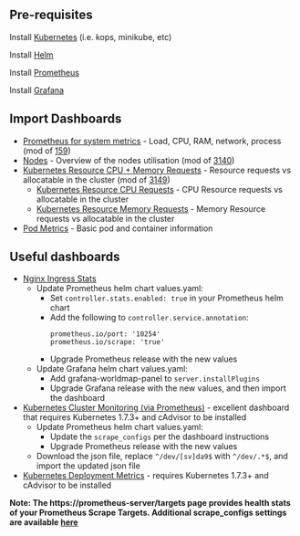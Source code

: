 ## Pre-requisites
Install [Kubernetes](https://kubernetes.io) (i.e. kops, minikube, etc)

Install [Helm](https://github.com/kubernetes/helm)

Install [Prometheus](https://github.com/kubernetes/charts/tree/master/stable/prometheus)

Install [Grafana](https://github.com/kubernetes/charts/tree/master/stable/grafana)

## Import Dashboards

* [Prometheus for system metrics](dashboards/prometheus-system_rev1.json) - Load, CPU, RAM, network, process (mod of [159](https://grafana.com/dashboards/159))
* [Nodes](dashboards/nodes_rev1.json) - Overview of the nodes utilisation (mod of [3140](https://grafana.com/dashboards/3140))
* [Kubernetes Resource CPU + Memory Requests](dashboards/resource-requests_rev1.json) - Resource requests vs allocatable in the cluster (mod of [3149](https://grafana.com/dashboards/3149))
  * [Kubernetes Resource CPU Requests](dashboards/resource-cpu-requests.json) - CPU Resource requests vs allocatable in the cluster
  * [Kubernetes Resource Memory Requests](dashboards/resource-memory-requests.json) - Memory Resource requests vs allocatable in the cluster
* [Pod Metrics](dashboards/pod_metrics.json) - Basic pod and container information

## Useful dashboards
* [Nginx Ingress Stats](https://grafana.com/dashboards/3050)
  * Update Prometheus helm chart values.yaml:
    * Set `controller.stats.enabled: true` in your Prometheus helm chart
    * Add the following to `controller.service.annotation`:
      ```
      prometheus.io/port: '10254'
      prometheus.io/scrape: 'true'
      ```
    * Upgrade Prometheus release with the new values
  * Update Grafana helm chart values.yaml:
    * Add grafana-worldmap-panel to `server.installPlugins`
    * Upgrade Grafana release with the new values, and then import the dashboard
* [Kubernetes Cluster Monitoring (via Prometheus)](https://grafana.com/dashboards/315) - excellent dashboard that requires Kubernetes 1.7.3+ and cAdvisor to be installed
  * Update Prometheus helm chart values.yaml:
    * Update the `scrape_configs` per the dashboard instructions
    * Upgrade Prometheus release with the new values
  * Download the json file, replace `^/dev/[sv]da9$` with `^/dev/.*$`, and import the updated json file
* [Kubernetes Deployment Metrics](https://grafana.com/dashboards/741) - requires Kubernetes 1.7.3+ and cAdvisor to be installed


**Note: The https://prometheus-server/targets page provides health stats of your Prometheus Scrape Targets. Additional scrape_configs settings are available [here](https://github.com/prometheus/prometheus/blob/master/documentation/examples/prometheus-kubernetes.yml)**

